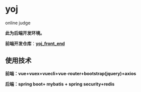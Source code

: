 # yoj
online judge

**此为后端开发环境。**

**前端开发仓库**：[**yoj_front_end**](https://github.com/codeOflI/yoj_front_end)  

## 使用技术

**前端：vue+vuex+vuecli+vue-router+bootstrap(jquery)+axios**

**后端：spring boot+ mybatis + spring security+redis**



